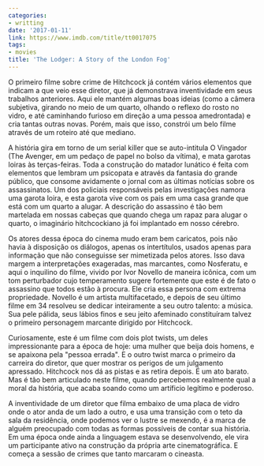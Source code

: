```yaml
---
categories:
- writting
date: '2017-01-11'
link: https://www.imdb.com/title/tt0017075
tags:
- movies
title: 'The Lodger: A Story of the London Fog'
---
```


O primeiro filme sobre crime de Hitchcock já contém vários elementos que indicam a que veio esse diretor, que já demonstrava inventividade em seus trabalhos anteriores. Aqui ele mantém algumas boas ideias (como a câmera subjetiva, girando no meio de um quarto, olhando o reflexo do rosto no vidro, e até caminhando furioso em direção a uma pessoa amedrontada) e cria tantas outras novas. Porém, mais que isso, constrói um belo filme através de um roteiro até que mediano.

A história gira em torno de um serial killer que se auto-intitula O Vingador (The Avenger, em um pedaço de papel no bolso da vítima), e mata garotas loiras às terças-feiras. Toda a construção do matador lunático é feita com elementos que lembram um psicopata e através da fantasia do grande público, que consome avidamente o jornal com as últimas notícias sobre os assassinatos. Um dos policiais responsáveis pelas investigações namora uma garota loira, e esta garota vive com os pais em uma casa grande que está com um quarto a alugar. A descrição do assassino é tão bem martelada em nossas cabeças que quando chega um rapaz para alugar o quarto, o imaginário hitchcockiano já foi implantado em nosso cérebro.

Os atores dessa época do cinema mudo eram bem caricatos, pois não havia à disposição os diálogos, apenas os intertítulos, usados apenas para informação que não conseguisse ser mimetizada pelos atores. Isso dava margem a interpretações exageradas, mas marcantes, como Nosferatu, e aqui o inquilino do filme, vivido por Ivor Novello de maneira icônica, com um tom perturbador cujo temperamento sugere fortemente que este é de fato o assassino que todos estão à procura. Ele cria essa persona com extrema propriedade. Novello é um artista multifacetado, e depois de seu último filme em 34 resolveu se dedicar inteiramente a seu outro talento: a música. Sua pele pálida, seus lábios finos e seu jeito afeminado constituíram talvez o primeiro personagem marcante dirigido por Hitchcock.

Curiosamente, este é um filme com dois plot twists, um deles impressionante para a época de hoje: uma mulher que beija dois homens, e se apaixona pela "pessoa errada". E o outro twist marca o primeiro da carreira do diretor, que quer mostrar os perigos de um julgamento apressado. Hitchcock nos dá as pistas e as retira depois. É um ato barato. Mas é tão bem articulado neste filme, quando percebemos realmente qual a moral da história, que acaba soando como um artíficio legítimo e poderoso.

A inventividade de um diretor que filma embaixo de uma placa de vidro onde o ator anda de um lado a outro, e usa uma transição com o teto da sala da residência, onde podemos ver o lustre se mexendo, é a marca de alguém preocupado com todas as formas possíveis de contar sua história. Em uma época onde ainda a linguagem estava se desenvolvendo, ele vira um participante ativo na construção da própria arte cinematográfica. E começa a sessão de crimes que tanto marcaram o cineasta.